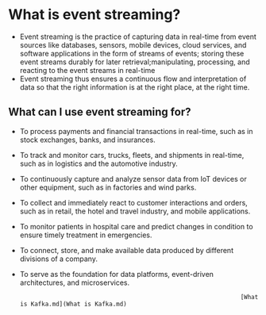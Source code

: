 # What is event streaming?

- Event streaming is the practice of capturing data in real-time from event sources like databases, sensors, mobile devices, cloud services, and software applications in the form of streams of events; storing these event streams durably for later retrieval;manipulating, processing, and reacting to the event streams in real-time 
- Event streaming thus ensures a continuous flow and interpretation of data so that the right information is at the right place, at the right time.

## What can I use event streaming for?

- To process payments and financial transactions in real-time, such as in stock exchanges, banks, and insurances.
- To track and monitor cars, trucks, fleets, and shipments in real-time, such as in logistics and the automotive industry.
- To continuously capture and analyze sensor data from IoT devices or other equipment, such as in factories and wind parks.
- To collect and immediately react to customer interactions and orders, such as in retail, the hotel and travel industry, and mobile applications.
- To monitor patients in hospital care and predict changes in condition to ensure timely treatment in emergencies.
- To connect, store, and make available data produced by different divisions of a company.
- To serve as the foundation for data platforms, event-driven architectures, and microservices.



                                                                    [What is Kafka.md](What is Kafka.md)